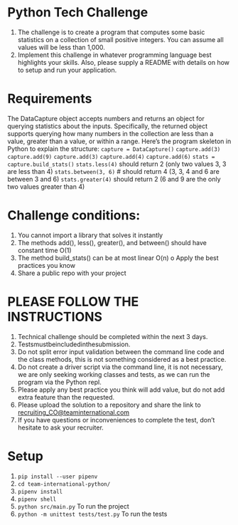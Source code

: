 # Python Tech Challenge
1. The challenge is to create a program that computes some basic 
statistics on a collection of small positive integers. You can assume all 
values will be less than 1,000.
2. Implement this challenge in whatever programming language best 
highlights your skills. Also, please supply a README with details on how 
to setup and run your application.

# Requirements
The DataCapture object accepts numbers and returns an object for querying 
statistics about the inputs. Specifically, the returned object supports 
querying how many numbers in the collection are less than a value, greater 
than a value, or within a range.
Here’s the program skeleton in Python to explain the structure: 
`capture = DataCapture()`
`capture.add(3)`
`capture.add(9)`
`capture.add(3)`
`capture.add(4)`
`capture.add(6)`
`stats = capture.build_stats()`
`stats.less(4)` should return 2 (only two values 3, 3 are less than 4) 
`stats.between(3, 6)` # should return 4 (3, 3, 4 and 6 are between 3 and 
6)
`stats.greater(4)` should return 2 (6 and 9 are the only two values 
greater than 4)

# Challenge conditions:
1. You cannot import a library that solves it instantly
2. The methods add(), less(), greater(), and between() should have
constant time O(1)
3. The method build_stats() can be at most linear O(n) o Apply the best 
practices you know
4. Share a public repo with your project

# PLEASE FOLLOW THE INSTRUCTIONS
1. Technical challenge should be completed within the next 3 days.
2. Testsmustbeincludedinthesubmission.
3. Do not split error input validation between the command line code and 
the class methods, this is not something considered as a best practice.
4. Do not create a driver script via the command line, it is not 
necessary, we are only seeking working classes and tests, as we can run 
the program via the Python repl.
5. Please apply any best practice you think will add value, but do not add 
extra feature than the requested.
6. Please upload the solution to a repository and share the link to 
recruiting_CO@teaminternational.com
7. If you have questions or inconveniences to complete the test, don’t 
hesitate to ask your recruiter.

# Setup
1. `pip install --user pipenv`
2. `cd team-international-python/`
3. `pipenv install`
4. `pipenv shell`
5. `python src/main.py` To run the project
6. `python -m unittest tests/test.py` To run the tests
 

